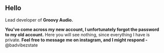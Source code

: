 ## Hello

Lead developer of **Groovy Audio.**

**You've come across my new account, I unfortunately forgot the password to my old account.**
Here you will see nothing, since everything I have is private. **Feel free to message me
on instagram, and I might respond -** @badvibezstate
